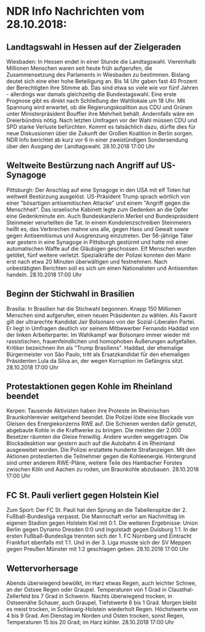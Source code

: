 # NDR Info Nachrichten vom 28.10.2018:


## Landtagswahl in Hessen auf der Zielgeraden
Wiesbaden: In Hessen endet in einer Stunde die Landtagswahl. Viereinhalb Millionen Menschen waren seit heute früh aufgerufen, die Zusammensetzung des Parlaments in Wiesbaden zu bestimmen. Bislang deutet sich eine eher hohe Beteiligung an. Bis 14 Uhr gaben fast 40 Prozent der Berechtigten ihre Stimme ab. Das sind etwa so viele wie vor fünf Jahren - allerdings war damals gleichzeitig die Bundestagswahl. Eine erste Prognose gibt es direkt nach Schließung der Wahllokale um 18 Uhr. Mit Spannung wird erwartet, ob die Regierungskoalition aus CDU und Grünen unter Ministerpräsident Bouffier ihre Mehrheit behält. Andernfalls wäre ein Dreierbündnis nötig. Nach letzten Umfragen vor der Wahl müssen CDU und SPD starke Verluste befürchten. Kommt es tatsächlich dazu, dürfte dies für neue Diskussionen über die Zukunft der Großen Koalition in Berlin sorgen. NDR Info berichtet ab kurz vor 6 in einer zweistündigen Sondersendung über den Ausgang der Landtagswahl. 28.10.2018 17:00 Uhr 

## Weltweite Bestürzung nach Angriff auf US-Synagoge
Pittsburgh: Der Anschlag auf eine Synagoge in den USA mit elf Toten hat weltweit Bestürzung ausgelöst. US-Präsident Trump sprach wörtlich von einer "bösartigen antisemitischen Attacke" und einem "Angriff gegen die Menschheit". Das israelische Kabinett legte zum Gedenken an die Opfer eine Gedenkminute ein. Auch Bundeskanzlerin Merkel und Bundespräsident Steinmeier verurteilten die Tat. In einem Kondolenzschreiben Steinmeiers heißt es, das Verbrechen mahne uns alle, gegen Hass und Gewalt sowie gegen Antisemitismus und Ausgrenzung einzutreten. Der 56-jährige Täter war gestern in eine Synagoge in Pittsburgh gestürmt und hatte mit einer automatischen Waffe auf die Gläubigen geschossen. Elf Menschen wurden getötet, fünf weitere verletzt. Spezialkräfte der Polizei konnten den Mann erst nach etwa 20 Minuten überwältigen und festnehmen. Nach unbestätigten Berichten soll es sich um einen Nationalisten und Antisemiten handeln. 28.10.2018 17:00 Uhr 

## Beginn der Stichwahl in Brasilien
Brasília: In Brasilien hat die Stichwahl begonnen. Knapp 150 Millionen Menschen sind aufgerufen, einen neuen Präsidenten zu wählen. Als Favorit gilt der ultrarechte Kandidat Jair Bolsonaro von der Sozial-Liberalen Partei. Er liegt in Umfragen deutlich vor seinem Mitbewerber Fernando Haddad von der linken Arbeiterpartei. Im Wahlkampf war Bolsonaro immer wieder mit rassistischen, frauenfeindlichen und homophoben Äußerungen aufgefallen. Kritiker bezeichnen ihn als "Trump Brasiliens". Haddad, der ehemalige Bürgermeister von São Paulo, tritt als Ersatzkandidat für den ehemaligen Präsidenten Lula da Silva an, der wegen Korruption im Gefängnis sitzt. 28.10.2018 17:00 Uhr 

## Protestaktionen gegen Kohle im Rheinland beendet
Kerpen:	Tausende Aktivisten haben ihre Proteste im Rheinischen Braunkohlerevier weitgehend beendet. Die Polizei löste eine Blockade von Gleisen des Energiekonzerns RWE auf. Die Schienen werden dafür genutzt, abgebaute Kohle in die Kraftwerke zu bringen. Die meisten der 2.000 Besetzer räumten die Gleise freiwillig. Andere wurden weggetragen. Die Blockadeaktion war gestern auch auf die Autobahn 4 im Rheinland ausgeweitet worden. Die Polizei erstattete hunderte Strafanzeigen. Mit den Aktionen protestierten die Teilnehmer gegen die Kohleenergie. Hintergrund sind unter anderem RWE-Pläne, weitere Teile des Hambacher Forstes zwischen Köln und Aachen zu roden, um Braunkohle abzubauen. 28.10.2018 17:00 Uhr 

## FC St. Pauli verliert gegen Holstein Kiel
Zum Sport: Der FC St. Pauli hat den Sprung an die Tabellenspitze der 2. Fußball-Bundesliga verpasst. Die Mannschaft verlor am Nachmittag im eigenen Stadion gegen Holstein Kiel mit 0:1. Die weiteren Ergebnisse: Union Berlin gegen Dynamo Dresden 0:0 und Ingolstadt gegen Duisburg 1:1. In der ersten Fußball-Bundesliga trennten sich der 1. FC Nürnberg und Eintracht Frankfurt ebenfalls mit 1:1. Und in der 3. Liga musste sich der SV Meppen gegen Preußen Münster mit 1:2 geschlagen geben. 28.10.2018 17:00 Uhr 

## Wettervorhersage
Abends überwiegend bewölkt, im Harz etwas Regen, auch leichter Schnee, an der Ostsee Regen oder Graupel. Temperaturen von 1 Grad in Clausthal-Zellerfeld bis 7 Grad in Schwerin. Nachts überwiegend trocken, in Ostseenähe Schauer, auch Graupel,  Tiefstwerte 6 bis 1 Grad. Morgen bleibt es meist trocken, in Schleswig-Holstein wiederholt Regen. Höchstwerte von 4 bis 9 Grad. Am Dienstag im Norden und Osten trocken, sonst Regen, Temperaturen 15 bis 20 Grad; im Harz kühler. 28.10.2018 17:00 Uhr 
